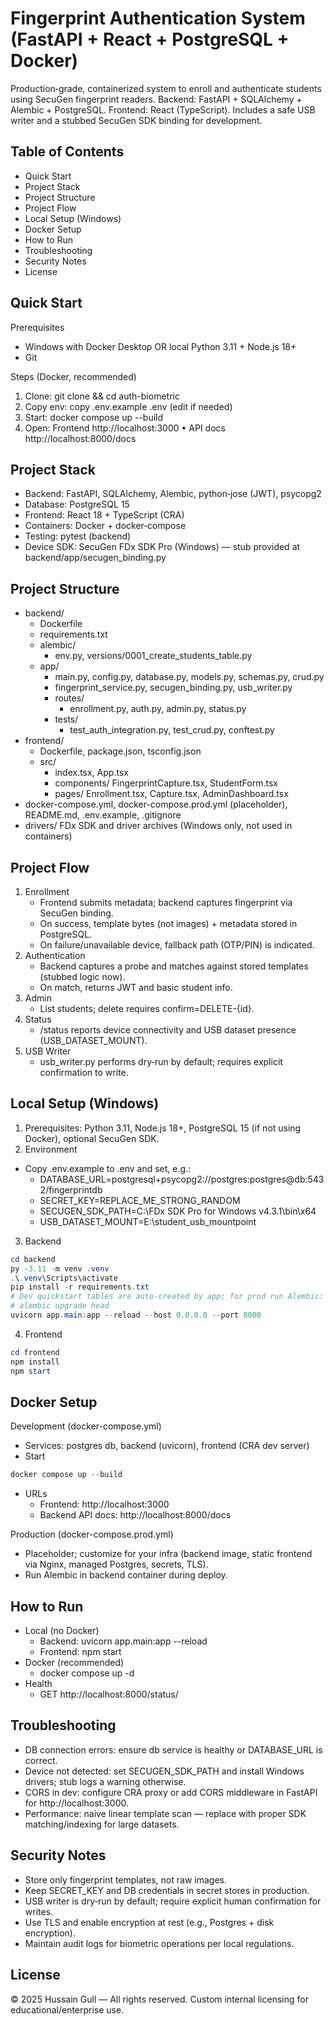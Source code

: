 # Fingerprint Authentication System (FastAPI + React + PostgreSQL + Docker)

Production‑grade, containerized system to enroll and authenticate students using SecuGen fingerprint readers.
Backend: FastAPI + SQLAlchemy + Alembic + PostgreSQL. Frontend: React (TypeScript).
Includes a safe USB writer and a stubbed SecuGen SDK binding for development.


## Table of Contents
- Quick Start
- Project Stack
- Project Structure
- Project Flow
- Local Setup (Windows)
- Docker Setup
- How to Run
- Troubleshooting
- Security Notes
- License


## Quick Start
Prerequisites
- Windows with Docker Desktop OR local Python 3.11 + Node.js 18+
- Git

Steps (Docker, recommended)
1) Clone: git clone <repo> && cd auth-biometric
2) Copy env: copy .env.example .env (edit if needed)
3) Start: docker compose up --build
4) Open: Frontend http://localhost:3000 • API docs http://localhost:8000/docs


## Project Stack
- Backend: FastAPI, SQLAlchemy, Alembic, python‑jose (JWT), psycopg2
- Database: PostgreSQL 15
- Frontend: React 18 + TypeScript (CRA)
- Containers: Docker + docker‑compose
- Testing: pytest (backend)
- Device SDK: SecuGen FDx SDK Pro (Windows) — stub provided at backend/app/secugen_binding.py


## Project Structure
- backend/
  - Dockerfile
  - requirements.txt
  - alembic/
    - env.py, versions/0001_create_students_table.py
  - app/
    - main.py, config.py, database.py, models.py, schemas.py, crud.py
    - fingerprint_service.py, secugen_binding.py, usb_writer.py
    - routes/
      - enrollment.py, auth.py, admin.py, status.py
    - tests/
      - test_auth_integration.py, test_crud.py, conftest.py
- frontend/
  - Dockerfile, package.json, tsconfig.json
  - src/
    - index.tsx, App.tsx
    - components/ FingerprintCapture.tsx, StudentForm.tsx
    - pages/ Enrollment.tsx, Capture.tsx, AdminDashboard.tsx
- docker-compose.yml, docker-compose.prod.yml (placeholder), README.md, .env.example, .gitignore
- drivers/ FDx SDK and driver archives (Windows only, not used in containers)


## Project Flow
1. Enrollment
   - Frontend submits metadata; backend captures fingerprint via SecuGen binding.
   - On success, template bytes (not images) + metadata stored in PostgreSQL.
   - On failure/unavailable device, fallback path (OTP/PIN) is indicated.
2. Authentication
   - Backend captures a probe and matches against stored templates (stubbed logic now).
   - On match, returns JWT and basic student info.
3. Admin
   - List students; delete requires confirm=DELETE-{id}.
4. Status
   - /status reports device connectivity and USB dataset presence (USB_DATASET_MOUNT).
5. USB Writer
   - usb_writer.py performs dry‑run by default; requires explicit confirmation to write.


## Local Setup (Windows)
1) Prerequisites: Python 3.11, Node.js 18+, PostgreSQL 15 (if not using Docker), optional SecuGen SDK.
2) Environment
- Copy .env.example to .env and set, e.g.:
  - DATABASE_URL=postgresql+psycopg2://postgres:postgres@db:5432/fingerprintdb
  - SECRET_KEY=REPLACE_ME_STRONG_RANDOM
  - SECUGEN_SDK_PATH=C:\FDx SDK Pro for Windows v4.3.1\bin\x64
  - USB_DATASET_MOUNT=E:\\student_usb_mountpoint
3) Backend
```powershell
cd backend
py -3.11 -m venv .venv
.\.venv\Scripts\activate
pip install -r requirements.txt
# Dev quickstart tables are auto‑created by app; for prod run Alembic:
# alembic upgrade head
uvicorn app.main:app --reload --host 0.0.0.0 --port 8000
```
4) Frontend
```powershell
cd frontend
npm install
npm start
```


## Docker Setup
Development (docker-compose.yml)
- Services: postgres db, backend (uvicorn), frontend (CRA dev server)
- Start
```powershell
docker compose up --build
```
- URLs
  - Frontend: http://localhost:3000
  - Backend API docs: http://localhost:8000/docs

Production (docker-compose.prod.yml)
- Placeholder; customize for your infra (backend image, static frontend via Nginx, managed Postgres, secrets, TLS).
- Run Alembic in backend container during deploy.


## How to Run
- Local (no Docker)
  - Backend: uvicorn app.main:app --reload
  - Frontend: npm start
- Docker (recommended)
  - docker compose up -d
- Health
  - GET http://localhost:8000/status/


## Troubleshooting
- DB connection errors: ensure db service is healthy or DATABASE_URL is correct.
- Device not detected: set SECUGEN_SDK_PATH and install Windows drivers; stub logs a warning otherwise.
- CORS in dev: configure CRA proxy or add CORS middleware in FastAPI for http://localhost:3000.
- Performance: naive linear template scan — replace with proper SDK matching/indexing for large datasets.


## Security Notes
- Store only fingerprint templates, not raw images.
- Keep SECRET_KEY and DB credentials in secret stores in production.
- USB writer is dry‑run by default; require explicit human confirmation for writes.
- Use TLS and enable encryption at rest (e.g., Postgres + disk encryption).
- Maintain audit logs for biometric operations per local regulations.


## License
© 2025 Hussain Gull — All rights reserved. Custom internal licensing for educational/enterprise use.